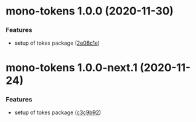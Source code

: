 # mono-tokens 1.0.0 (2020-11-30)

### Features

- setup of tokes package
  ([2e08c1e](https://github.com/richmccartney/mono-test/commit/2e08c1e479f66db4acce5a5b6ce33966062a8653))

# mono-tokens 1.0.0-next.1 (2020-11-24)

### Features

- setup of tokes package
  ([c3c9b92](https://github.com/richmccartney/mono-test/commit/c3c9b92e01be801df552cfc3da651375e22e7587))
